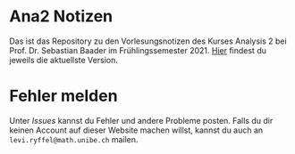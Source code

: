 # Ana2 Notizen
Das ist das Repository
zu den Vorlesungsnotizen
des Kurses Analysis 2 bei 
Prof. Dr. Sebastian Baader
im Frühlingssemester 2021.
[Hier](https://raw-bacon.github.io/ana2-notes) findest du
jeweils die aktuellste Version.

# Fehler melden
Unter *Issues* kannst du Fehler 
und andere Probleme posten.
Falls du dir keinen Account auf dieser Website machen willst,
kannst du auch an
`levi.ryffel@math.unibe.ch`
mailen.

